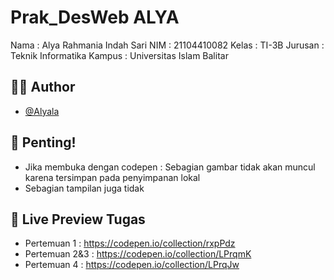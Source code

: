 # Prak_DesWeb ALYA

Nama    : Alya Rahmania Indah Sari
NIM     : 21104410082
Kelas   : TI-3B
Jurusan : Teknik Informatika
Kampus  : Universitas Islam Balitar


## 🧕🏻 Author

- [@Alyala](https://github.com/Alyala-tech/Alya_PrakDesweb_21104410082.git )


## 🚨 Penting!
- Jika membuka dengan codepen : Sebagian gambar tidak akan muncul karena tersimpan pada penyimpanan lokal
- Sebagian  tampilan juga tidak 


## 🔗 Live Preview Tugas

- Pertemuan 1 : https://codepen.io/collection/rxpPdz
- Pertemuan 2&3 : https://codepen.io/collection/LPrqmK
- Pertemuan 4 : https://codepen.io/collection/LPrqJw
